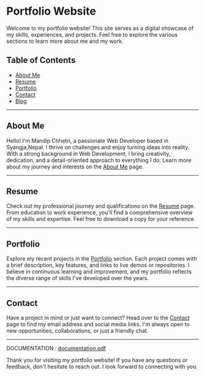 # Portfolio Website

Welcome to my portfolio website! This site serves as a digital showcase of my skills, experiences, and projects. Feel free to explore the various sections to learn more about me and my work.

## Table of Contents
- [About Me](#about-me)
- [Resume](#resume)
- [Portfolio](#portfolio)
- [Contact](#contact)
- [Blog](#blog)

---

## About Me

Hello! I'm Mandip Chhetri, a passionate Web Developer based in Syangja,Nepal. I thrive on challenges and enjoy turning ideas into reality. With a strong background in Web Development, I bring creativity, dedication, and a detail-oriented approach to everything I do. Learn more about my journey and interests on the [About Me](#about-me) page.

---

## Resume

Check out my professional journey and qualifications on the [Resume](#resume) page. From education to work experience, you'll find a comprehensive overview of my skills and expertise. Feel free to download a copy for your reference.

---

## Portfolio

Explore my recent projects in the [Portfolio](#portfolio) section. Each project comes with a brief description, key features, and links to live demos or repositories. I believe in continuous learning and improvement, and my portfolio reflects the diverse range of skills I've developed over the years.

---

## Contact

Have a project in mind or just want to connect? Head over to the [Contact](#contact) page to find my email address and social media links. I'm always open to new opportunities, collaborations, or just a friendly chat.

---

DOCUMENTATION : [documentation.pdf](https://github.com/user-attachments/files/16569827/FIANL.100.mandip_merged.pdf)

Thank you for visiting my portfolio website! If you have any questions or feedback, don't hesitate to reach out. I look forward to connecting with you.
